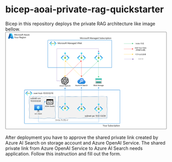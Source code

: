 # bicep-aoai-private-rag-quickstarter
Bicep in this repository deploys the private RAG architecture like image bellow.
![](/imgs/private-rag-architecture.png)

After deployment you have to approve the shared private link created by Azure AI Search on storage account and Azure OpenAI Service.
The shared private link from Azure OpenAI Service to Azure AI Search needs application. 
Follow this instruction and fill out the form.